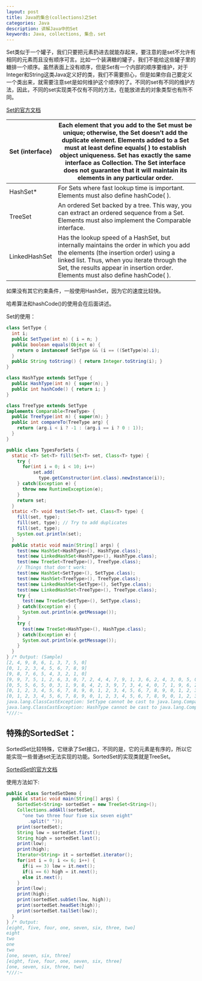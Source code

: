 ```yaml
---
layout: post
title: Java的集合(collections)之Set
categories: Java
description: 讲解Java中的Set
keywords: Java, collections, 集合，set
---
```


Set类似于一个罐子，我们只要把元素扔进去就能存起来，要注意的是set不允许有相同的元素而且没有顺序可言。比如一个装满糖的罐子，我们不能给这些罐子里的糖排一个顺序。虽然表面上没有顺序，但是Set有一个内部的顺序要维护，对于Integer和String这类Java定义好的类，我们不需要担心，但是如果你自己要定义一个类出来，就需要注意set是如何维护这个顺序的了。不同的set有不同的维护方法，因此，不同的set实现类不仅有不同的方法，在能放进去的对象类型也有所不同。

[Set的官方文档](https://docs.oracle.com/javase/8/docs/api/java/util/Set.html)

| Set (interface) | Each element that you add to the Set must be unique; otherwise, the Set doesn’t add the duplicate element. Elements added to a Set must at least define equals( ) to establish object uniqueness. Set has exactly the same interface as Collection. The Set interface does not guarantee that it will maintain its elements in any particular order. |
| --------------- | ------------------------------------------------------------ |
| HashSet*        | For Sets where fast lookup time is important. Elements must also define hashCode( ). |
| TreeSet         | An ordered Set backed by a tree. This way, you can extract an ordered sequence from a Set. Elements must also implement the Comparable interface. |
| LinkedHashSet   | Has the lookup speed of a HashSet, but internally maintains the order in which you add the elements (the insertion order) using a linked list. Thus, when you iterate through the Set, the results appear in insertion order. Elements must also define hashCode( ). |

如果没有其它约束条件，一般使用HashSet，因为它的速度比较快。

哈希算法和hashCode()的使用会在后面讲述。

Set的使用：

```java
class SetType {
  int i;
  public SetType(int n) { i = n; }
  public boolean equals(Object o) {
    return o instanceof SetType && (i == ((SetType)o).i);
  }
  public String toString() { return Integer.toString(i); }
}

class HashType extends SetType {
  public HashType(int n) { super(n); }
  public int hashCode() { return i; }
}

class TreeType extends SetType
implements Comparable<TreeType> {
  public TreeType(int n) { super(n); }
  public int compareTo(TreeType arg) {
    return (arg.i < i ? -1 : (arg.i == i ? 0 : 1));
  }
}

public class TypesForSets {
  static <T> Set<T> fill(Set<T> set, Class<T> type) {
    try {
      for(int i = 0; i < 10; i++)
          set.add(
            type.getConstructor(int.class).newInstance(i));
    } catch(Exception e) {
      throw new RuntimeException(e);
    }
    return set;
  }
  static <T> void test(Set<T> set, Class<T> type) {
    fill(set, type);
    fill(set, type); // Try to add duplicates
    fill(set, type);
    System.out.println(set);
  }
  public static void main(String[] args) {
    test(new HashSet<HashType>(), HashType.class);
    test(new LinkedHashSet<HashType>(), HashType.class);
    test(new TreeSet<TreeType>(), TreeType.class);
    // Things that don't work:
    test(new HashSet<SetType>(), SetType.class);
    test(new HashSet<TreeType>(), TreeType.class);
    test(new LinkedHashSet<SetType>(), SetType.class);
    test(new LinkedHashSet<TreeType>(), TreeType.class);
    try {
      test(new TreeSet<SetType>(), SetType.class);
    } catch(Exception e) {
      System.out.println(e.getMessage());
    }
    try {
      test(new TreeSet<HashType>(), HashType.class);
    } catch(Exception e) {
      System.out.println(e.getMessage());
    }
  }
} /* Output: (Sample)
[2, 4, 9, 8, 6, 1, 3, 7, 5, 0]
[0, 1, 2, 3, 4, 5, 6, 7, 8, 9]
[9, 8, 7, 6, 5, 4, 3, 2, 1, 0]
[9, 9, 7, 5, 1, 2, 6, 3, 0, 7, 2, 4, 4, 7, 9, 1, 3, 6, 2, 4, 3, 0, 5, 0, 8, 8, 8, 6, 5, 1]
[0, 5, 5, 6, 5, 0, 3, 1, 9, 8, 4, 2, 3, 9, 7, 3, 4, 4, 0, 7, 1, 9, 6, 2, 1, 8, 2, 8, 6, 7]
[0, 1, 2, 3, 4, 5, 6, 7, 8, 9, 0, 1, 2, 3, 4, 5, 6, 7, 8, 9, 0, 1, 2, 3, 4, 5, 6, 7, 8, 9]
[0, 1, 2, 3, 4, 5, 6, 7, 8, 9, 0, 1, 2, 3, 4, 5, 6, 7, 8, 9, 0, 1, 2, 3, 4, 5, 6, 7, 8, 9]
java.lang.ClassCastException: SetType cannot be cast to java.lang.Comparable
java.lang.ClassCastException: HashType cannot be cast to java.lang.Comparable
*///:~

```

## 特殊的SortedSet：

SortedSet比较特殊，它继承了Set接口，不同的是，它的元素是有序的，所以它能实现一些普通set无法实现的功能。SortedSet的实现类就是TreeSet。

[SortedSet的官方文档](https://docs.oracle.com/javase/8/docs/api/java/util/SortedSet.html)

使用方法如下:

```java
public class SortedSetDemo {
  public static void main(String[] args) {
    SortedSet<String> sortedSet = new TreeSet<String>();
    Collections.addAll(sortedSet,
      "one two three four five six seven eight"
        .split(" "));
    print(sortedSet);
    String low = sortedSet.first();
    String high = sortedSet.last();
    print(low);
    print(high);
    Iterator<String> it = sortedSet.iterator();
    for(int i = 0; i <= 6; i++) {
      if(i == 3) low = it.next();
      if(i == 6) high = it.next();
      else it.next();
    }
    print(low);
    print(high);
    print(sortedSet.subSet(low, high));
    print(sortedSet.headSet(high));
    print(sortedSet.tailSet(low));
  }
} /* Output:
[eight, five, four, one, seven, six, three, two]
eight
two
one
two
[one, seven, six, three]
[eight, five, four, one, seven, six, three]
[one, seven, six, three, two]
*///:~
```

